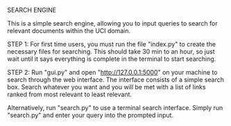 SEARCH ENGINE

This is a simple search engine, allowing you to input queries to search for relevant documents within the UCI domain.

STEP 1:
For first time users, you must run the file "index.py" to create the necessary files for searching. This should take 30 min to an hour, so just wait until it says everything is complete in the terminal to start searching.

STEP 2:
Run "gui.py" and open "http://127.0.0.1:5000" on your machine to search through the web interface. The interface consists of a simple search box. Search whatever you want and you will be met with a list of links ranked from most relevant to least relevant.

Alternatively, run "search.py" to use a terminal search interface. Simply run "search.py" and enter your query into the prompted input.
